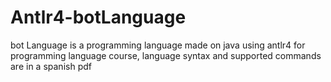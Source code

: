 # Antlr4-botLanguage
bot Language is a programming language made on java using antlr4 for programming language course, language syntax and supported commands are in a spanish pdf
